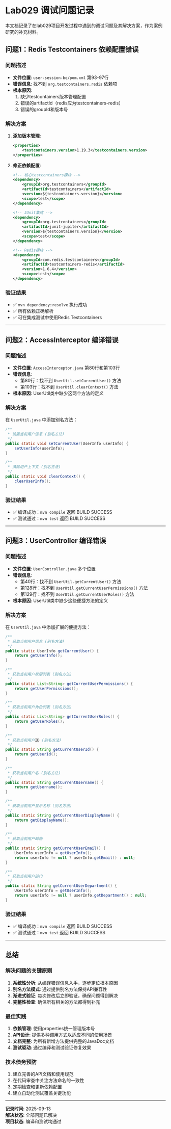 # Lab029 调试问题记录

本文档记录了在lab029项目开发过程中遇到的调试问题及其解决方案，作为案例研究的补充材料。

## 问题1：Redis Testcontainers 依赖配置错误

### 问题描述
- **文件位置**: `user-session-be/pom.xml` 第93-97行
- **错误信息**: 找不到 `org.testcontainers.redis` 依赖项
- **根本原因**: 
  1. 缺少testcontainers版本管理配置
  2. 错误的artifactId（redis应为testcontainers-redis）
  3. 错误的groupId和版本号

### 解决方案
1. **添加版本管理**:
   ```xml
   <properties>
       <testcontainers.version>1.19.3</testcontainers.version>
   </properties>
   ```

2. **修正依赖配置**:
   ```xml
   <!-- 核心testcontainers模块 -->
   <dependency>
       <groupId>org.testcontainers</groupId>
       <artifactId>testcontainers</artifactId>
       <version>${testcontainers.version}</version>
       <scope>test</scope>
   </dependency>
   
   <!-- JUnit集成 -->
   <dependency>
       <groupId>org.testcontainers</groupId>
       <artifactId>junit-jupiter</artifactId>
       <version>${testcontainers.version}</version>
       <scope>test</scope>
   </dependency>
   
   <!-- Redis模块 -->
   <dependency>
       <groupId>com.redis.testcontainers</groupId>
       <artifactId>testcontainers-redis</artifactId>
       <version>1.6.4</version>
       <scope>test</scope>
   </dependency>
   ```

### 验证结果
- ✅ `mvn dependency:resolve` 执行成功
- ✅ 所有依赖正确解析
- ✅ 可在集成测试中使用Redis Testcontainers

---

## 问题2：AccessInterceptor 编译错误

### 问题描述
- **文件位置**: `AccessInterceptor.java` 第80行和第103行
- **错误信息**: 
  - 第80行：找不到 `UserUtil.setCurrentUser()` 方法
  - 第103行：找不到 `UserUtil.clearContext()` 方法
- **根本原因**: UserUtil类中缺少这两个方法的定义

### 解决方案
在 `UserUtil.java` 中添加别名方法：

```java
/**
 * 设置当前用户信息 (别名方法)
 */
public static void setCurrentUser(UserInfo userInfo) {
    setUserInfo(userInfo);
}

/**
 * 清除用户上下文 (别名方法)
 */
public static void clearContext() {
    clearUserInfo();
}
```

### 验证结果
- ✅ 编译成功：`mvn compile` 返回 BUILD SUCCESS
- ✅ 测试通过：`mvn test` 返回 BUILD SUCCESS

---

## 问题3：UserController 编译错误

### 问题描述
- **文件位置**: `UserController.java` 多个位置
- **错误信息**: 
  - 第40行：找不到 `UserUtil.getCurrentUser()` 方法
  - 第128行：找不到 `UserUtil.getCurrentUserPermissions()` 方法
  - 第129行：找不到 `UserUtil.getCurrentUserRoles()` 方法
- **根本原因**: UserUtil类中缺少这些便捷方法的定义

### 解决方案
在 `UserUtil.java` 中添加扩展的便捷方法：

```java
/**
 * 获取当前用户信息 (别名方法)
 */
public static UserInfo getCurrentUser() {
    return getUserInfo();
}

/**
 * 获取当前用户权限列表 (别名方法)
 */
public static List<String> getCurrentUserPermissions() {
    return getUserPermissions();
}

/**
 * 获取当前用户角色列表 (别名方法)
 */
public static List<String> getCurrentUserRoles() {
    return getUserRoles();
}

/**
 * 获取当前用户ID (别名方法)
 */
public static String getCurrentUserId() {
    return getUserId();
}

/**
 * 获取当前用户名 (别名方法)
 */
public static String getCurrentUsername() {
    return getUsername();
}

/**
 * 获取当前用户显示名称 (别名方法)
 */
public static String getCurrentUserDisplayName() {
    return getDisplayName();
}

/**
 * 获取当前用户邮箱
 */
public static String getCurrentUserEmail() {
    UserInfo userInfo = getUserInfo();
    return userInfo != null ? userInfo.getEmail() : null;
}

/**
 * 获取当前用户部门
 */
public static String getCurrentUserDepartment() {
    UserInfo userInfo = getUserInfo();
    return userInfo != null ? userInfo.getDepartment() : null;
}
```

### 验证结果
- ✅ 编译成功：`mvn compile` 返回 BUILD SUCCESS
- ✅ 测试通过：`mvn test` 返回 BUILD SUCCESS

---

## 总结

### 解决问题的关键原则
1. **系统性分析**: 从编译错误信息入手，逐步定位根本原因
2. **别名方法模式**: 通过提供别名方法保持API兼容性
3. **渐进式验证**: 每次修改后立即验证，确保问题得到解决
4. **完整性检查**: 确保所有相关的方法都得到补充

### 最佳实践
1. **依赖管理**: 使用properties统一管理版本号
2. **API设计**: 提供多种调用方式以适应不同的使用场景
3. **文档完整**: 为所有新增方法提供完整的JavaDoc文档
4. **测试驱动**: 通过编译和测试验证修复效果

### 技术债务预防
1. 建立完善的API文档和使用规范
2. 在代码审查中关注方法命名的一致性
3. 定期检查和更新依赖配置
4. 建立自动化测试覆盖关键功能

---

**记录时间**: 2025-09-13  
**解决状态**: 全部问题已解决  
**项目状态**: 编译和测试均通过
